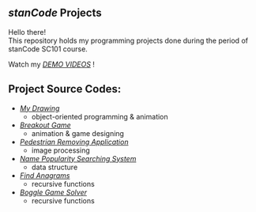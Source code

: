 ## *stanCode* Projects
Hello there!\
This repository holds my programming projects done during the period of stanCode SC101 course.

Watch my *[DEMO VIDEOS](https://drive.google.com/drive/folders/1087a-uKoaOclnakeI6EpJdQEFT0Dy6MJ?usp=sharing)* !

## Project Source Codes:
- *[My Drawing]()* 
  - object-oriented programming & animation
- *[Breakout Game]()*
  - animation & game designing
- *[Pedestrian Removing Application]()*
  - image processing
- *[Name Popularity Searching System]()*
  - data structure
- *[Find Anagrams]()*
  - recursive functions
- *[Boggle Game Solver]()*
  - recursive functions
